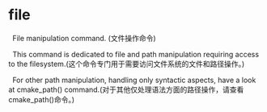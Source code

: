 # file 
&nbsp;&nbsp;File manipulation command. (文件操作命令)

&nbsp;&nbsp;This command is dedicated to file and path manipulation requiring access to the filesystem.(这个命令专门用于需要访问文件系统的文件和路径操作。)

&nbsp;&nbsp;For other path manipulation, handling only syntactic aspects, have a look at cmake_path() command.(对于其他仅处理语法方面的路径操作，请查看cmake_path()命令。)

